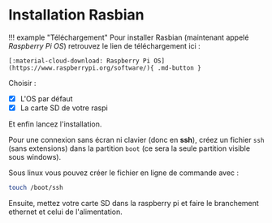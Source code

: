 # Installation Rasbian

!!! example "Téléchargement"
    Pour installer Rasbian (maintenant appelé *Raspberry Pi OS*) retrouvez le lien de téléchargement ici :

    [:material-cloud-download: Raspberry Pi OS](https://www.raspberrypi.org/software/){ .md-button }

Choisir :

- [x] L'OS par défaut
- [x] La carte SD de votre raspi

Et enfin lancez l'installation.

Pour une connexion sans écran ni clavier (donc en **ssh**), créez un fichier `ssh` (sans extensions) dans la partition `boot` (ce sera la seule partition visible sous windows).

Sous linux vous pouvez créer le fichier en ligne de commande avec :

```bash
touch /boot/ssh
```

Ensuite, mettez votre carte SD dans la raspberry pi et faire le branchement ethernet et celui de l'alimentation.
